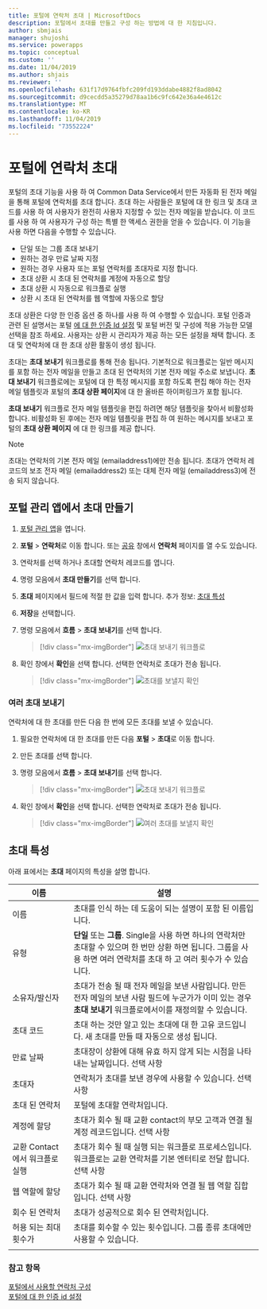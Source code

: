 ```yaml
---
title: 포털에 연락처 초대 | MicrosoftDocs
description: 포털에서 초대를 만들고 구성 하는 방법에 대 한 지침입니다.
author: sbmjais
manager: shujoshi
ms.service: powerapps
ms.topic: conceptual
ms.custom: ''
ms.date: 11/04/2019
ms.author: shjais
ms.reviewer: ''
ms.openlocfilehash: 631f17d9764fbfc209fd193ddabe4882f8ad8042
ms.sourcegitcommit: d9cecdd5a35279d78aa1b6c9fc642e36a4e4612c
ms.translationtype: MT
ms.contentlocale: ko-KR
ms.lasthandoff: 11/04/2019
ms.locfileid: "73552224"
---
```

# <a name="invite-contacts-to-your-portals"></a>포털에 연락처 초대

포털의 초대 기능을 사용 하 여 Common Data Service에서 만든 자동화 된 전자 메일을 통해 포털에 연락처를 초대 합니다. 초대 하는 사람들은 포털에 대 한 링크 및 초대 코드를 사용 하 여 사용자가 완전히 사용자 지정할 수 있는 전자 메일을 받습니다. 이 코드를 사용 하 여 사용자가 구성 하는 특별 한 액세스 권한을 얻을 수 있습니다. 이 기능을 사용 하면 다음을 수행할 수 있습니다.

- 단일 또는 그룹 초대 보내기
-   원하는 경우 만료 날짜 지정
-   원하는 경우 사용자 또는 포털 연락처를 초대자로 지정 합니다.
-   초대 상환 시 초대 된 연락처를 계정에 자동으로 할당
-   초대 상환 시 자동으로 워크플로 실행
-   상환 시 초대 된 연락처를 웹 역할에 자동으로 할당

초대 상환은 다양 한 인증 옵션 중 하나를 사용 하 여 수행할 수 있습니다. 포털 인증과 관련 된 설명서는 포털 [에 대 한 인증 Id 설정](set-authentication-identity.md) 및 포털 버전 및 구성에 적용 가능한 모델 선택을 참조 하세요. 사용자는 상환 시 관리자가 제공 하는 모든 설정을 채택 합니다. 초대 및 연락처에 대 한 초대 상환 활동이 생성 됩니다.

초대는 **초대 보내기** 워크플로를 통해 전송 됩니다. 기본적으로 워크플로는 일반 메시지를 포함 하는 전자 메일을 만들고 초대 된 연락처의 기본 전자 메일 주소로 보냅니다. **초대 보내기** 워크플로에는 포털에 대 한 특정 메시지를 포함 하도록 편집 해야 하는 전자 메일 템플릿과 포털의 **초대 상환 페이지**에 대 한 올바른 하이퍼링크가 포함 됩니다.

**초대 보내기** 워크플로 전자 메일 템플릿을 편집 하려면 해당 템플릿을 찾아서 비활성화 합니다. 비활성화 된 후에는 전자 메일 템플릿을 편집 하 여 원하는 메시지를 보내고 포털의 **초대 상환 페이지** 에 대 한 링크를 제공 합니다.

> [!NOTE]
> 초대는 연락처의 기본 전자 메일 (emailaddress1)에만 전송 됩니다. 초대가 연락처 레코드의 보조 전자 메일 (emailaddress2) 또는 대체 전자 메일 (emailaddress3)에 전송 되지 않습니다.

## <a name="create-invitations-from-portal-management-app"></a>포털 관리 앱에서 초대 만들기

1.  [포털 관리 앱](configure-portal.md)을 엽니다.

2.  **포털** > **연락처**로 이동 합니다.
    또는 [공유](../manage-existing-portals.md#share) 창에서 **연락처** 페이지를 열 수도 있습니다. 

3.  연락처를 선택 하거나 초대할 연락처 레코드를 엽니다.

4.  명령 모음에서 **초대 만들기**를 선택 합니다.

5.  **초대** 페이지에서 필드에 적절 한 값을 입력 합니다. 추가 정보: [초대 특성](#invitation-attributes)

6.  **저장**을 선택합니다.

7.  명령 모음에서 **흐름** > **초대 보내기**를 선택 합니다.

    > [!div class="mx-imgBorder"]
    > ![초대 보내기 워크플로](../media/send-invitation-portal-app.png "초대 보내기 워크플로")

8.  확인 창에서 **확인**을 선택 합니다. 선택한 연락처로 초대가 전송 됩니다.

    > [!div class="mx-imgBorder"]
    > ![초대를 보낼지 확인](../media/confirm-invitation-portal-app.png "초대를 보낼지 확인")

### <a name="send-multiple-invitations"></a>여러 초대 보내기

연락처에 대 한 초대를 만든 다음 한 번에 모든 초대를 보낼 수 있습니다.

1.  필요한 연락처에 대 한 초대를 만든 다음 **포털** > **초대**로 이동 합니다.

2.  만든 초대를 선택 합니다.

3.  명령 모음에서 **흐름** > **초대 보내기**를 선택 합니다.

    > [!div class="mx-imgBorder"]
    > ![초대 보내기 워크플로](../media/send-invitation-portal-app.png "초대 보내기 워크플로")

4.  확인 창에서 **확인**을 선택 합니다. 선택한 연락처로 초대가 전송 됩니다.

    > [!div class="mx-imgBorder"]
    > ![여러 초대를 보낼지 확인](../media/confirm-multiple-invites-portal-app.png "여러 초대를 보낼지 확인")

## <a name="invitation-attributes"></a>초대 특성

아래 표에서는 **초대** 페이지의 특성을 설명 합니다.


|  이름    |    설명    |
|-------|------------|
|                 이름                  |                                                                                                      초대를 인식 하는 데 도움이 되는 설명이 포함 된 이름입니다.                                                                                                      |
|                 유형                  |                                             **단일** 또는 **그룹**. Single을 사용 하면 하나의 연락처만 초대할 수 있으며 한 번만 상환 하면 됩니다. 그룹을 사용 하면 여러 연락처를 초대 하 고 여러 횟수가 수 있습니다.                                              |
|             소유자/발신자              | 초대가 전송 될 때 전자 메일을 보낸 사람입니다. 만든 전자 메일의 보낸 사람 필드에 누군가가 이미 있는 경우 **초대 보내기** 워크플로에서이를 재정의할 수 있습니다. |
|            초대 코드            |                                                                 초대 하는 것만 알고 있는 초대에 대 한 고유 코드입니다. 새 초대를 만들 때 자동으로 생성 됩니다.                                                                  |
|              만료 날짜              |                                                                                     초대장이 상환에 대해 유효 하지 않게 되는 시점을 나타내는 날짜입니다. 선택 사항                                                                                     |
|                초대자                |                                                                                               연락처가 초대를 보낸 경우에 사용할 수 있습니다. 선택 사항                                                                                                |
|          초대 된 연락처           |                                                                                                             포털에 초대할 연락처입니다.                                                                                                              |
|           계정에 할당           |                                                                        초대가 회수 될 때 교환 contact의 부모 고객과 연결 될 계정 레코드입니다. 선택 사항                                                                        |
| 교환 Contact에서 워크플로 실행 |                                                         초대가 회수 될 때 실행 되는 워크플로 프로세스입니다. 워크플로는 교환 연락처를 기본 엔터티로 전달 합니다. 선택 사항                                                          |
|          웹 역할에 할당          |                                                                               초대가 회수 될 때 교환 연락처와 연결 될 웹 역할 집합입니다. 선택 사항                                                                                |
|          회수 된 연락처          |                                                                                                   초대가 성공적으로 회수 된 연락처입니다.                                                                                                   |
|      허용 되는 최대 횟수가      |                                                                                   초대를 회수할 수 있는 횟수입니다. 그룹 종류 초대에만 사용할 수 있습니다.                                                                                   |
|                                       |                                                                                                                                                                                                                                                                    |

### <a name="see-also"></a>참고 항목

[포털에서 사용할 연락처 구성](configure-contacts.md)  
[포털에 대 한 인증 id 설정](set-authentication-identity.md)  
